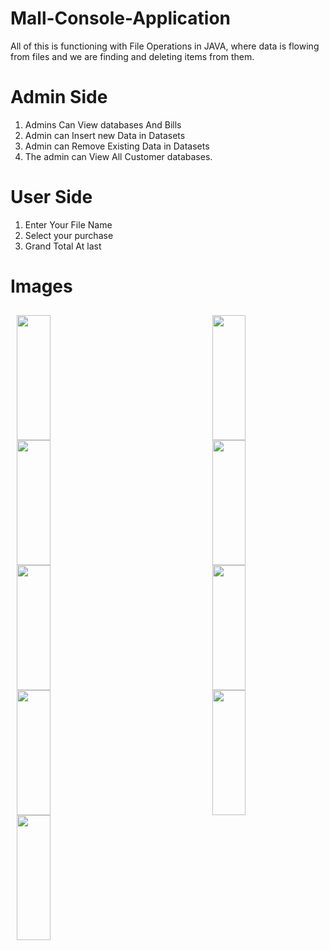 # Mall-Console-Application
All of this is functioning with File Operations in JAVA, where data is flowing from files and we are finding and deleting items from them.

# Admin Side
1. Admins Can View databases And Bills
2. Admin can Insert new Data in Datasets
3. Admin can Remove Existing Data in Datasets
4. The admin can View All Customer databases.

# User Side
1. Enter Your File Name
2. Select your purchase
3. Grand Total At last

# Images

<div style="display: flex; flex-wrap: wrap; box-sizing: border-box; justify-content: space-between; align-items: stretch; padding: 10px;">
  <img src="https://user-images.githubusercontent.com/68009290/232302930-f9f912cc-25d4-4606-a59d-406558f93a5d.png" style="width: 33.33%; object-fit: cover; height: 200px; margin-right: 10px;">
  <img src="https://user-images.githubusercontent.com/68009290/232303106-c4466911-3b6b-4fb2-9524-8365637627c0.png" style="width: 33.33%; object-fit: cover; height: 200px; margin-right: 10px;">
  <img src="https://user-images.githubusercontent.com/68009290/232303106-c4466911-3b6b-4fb2-9524-8365637627c0.png" style="width: 33.33%; object-fit: cover; height: 200px; margin-right: 10px;">
  <img src="https://user-images.githubusercontent.com/68009290/232303263-459e9d46-819a-465e-ac7f-5cd0d2fbc961.png" style="width: 33.33%; object-fit: cover; height: 200px; margin-right: 10px;">
  <img src="https://user-images.githubusercontent.com/68009290/232303342-920a166b-561c-4c04-9803-f2db4da6454f.png" style="width: 33.33%; object-fit: cover; height: 200px; margin-right: 10px;">
  <img src="https://user-images.githubusercontent.com/68009290/232303437-15d96011-7e95-45b1-ba00-5ab4c381e307.png" style="width: 33.33%; object-fit: cover; height: 200px; margin-right: 10px;">
  <img src="https://user-images.githubusercontent.com/68009290/232303913-3266a384-47a2-48a0-a1c4-597c6fce30ec.png" style="width: 33.33%; object-fit: cover; height: 200px; margin-right: 10px;">
  <img src="https://user-images.githubusercontent.com/68009290/232304066-2bed81f9-3c43-4e09-982f-2e696291f5db.png" style="width: 33.33%; object-fit: cover; height: 200px; margin-right: 10px;">
  <img src="https://user-images.githubusercontent.com/68009290/232304143-cd1ec64e-8812-415e-9b19-9b6964eed973.png" style="width: 33.33%; object-fit: cover; height: 200px; margin-right: 10px;">
</div>








